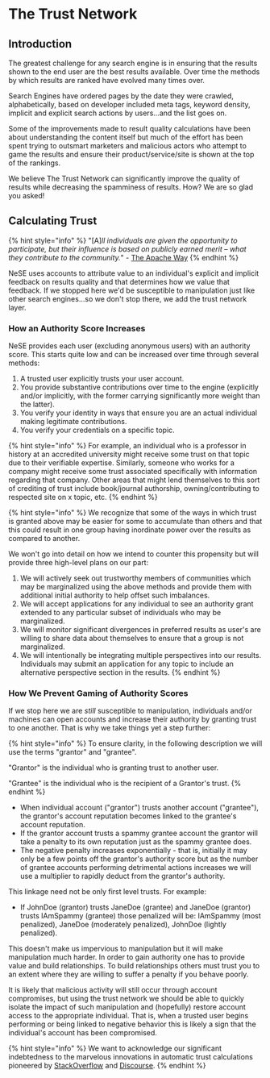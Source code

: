 # The Trust Network

## Introduction

The greatest challenge for any search engine is in ensuring that the results shown to the end user are the best results available. Over time the methods by which results are ranked have evolved many times over.

Search Engines have ordered pages by the date they were crawled, alphabetically, based on developer included meta tags, keyword density, implicit and explicit search actions by users...and the list goes on.

Some of the improvements made to result quality calculations have been about understanding the content itself but much of the effort has been spent trying to outsmart marketers and malicious actors who attempt to game the results and ensure their product/service/site is shown at the top of the rankings.

We believe The Trust Network can significantly improve the quality of results while decreasing the spamminess of results. How? We are so glad you asked!

## Calculating Trust

{% hint style="info" %}
"\[A\]_ll individuals are given the opportunity to participate, but their influence is based on publicly earned merit – what they contribute to the community._" - [The Apache Way](http://www.apache.org/theapacheway/)
{% endhint %}

NeSE uses accounts to attribute value to an individual's explicit and implicit feedback on results quality and that determines how we value that feedback. If we stopped here we'd be susceptible to manipulation just like other search engines...so we don't stop there, we add the trust network layer.

### How an Authority Score Increases

NeSE provides each user \(excluding anonymous users\) with an authority score. This starts quite low and can be increased over time through several methods:

1. A trusted user explicitly trusts your user account.
2. You provide substantive contributions over time to the engine \(explicitly and/or implicitly, with the former carrying significantly more weight than the latter\).
3. You verify your identity in ways that ensure you are an actual individual making legitimate contributions.
4. You verify your credentials on a specific topic.

{% hint style="info" %}
For example, an individual who is a professor in history at an accredited university might receive some trust on that topic due to their verifiable expertise. Similarly, someone who works for a company might receive some trust associated specifically with information regarding that company. Other areas that might lend themselves to this sort of crediting of trust include book/journal authorship, owning/contributing to respected site on x topic, etc.
{% endhint %}

{% hint style="info" %}
We recognize that some of the ways in which trust is granted above may be easier for some to accumulate than others and that this could result in one group having inordinate power over the results as compared to another. 

We won't go into detail on how we intend to counter this propensity but will provide three high-level plans on our part:

1. We will actively seek out trustworthy members of communities which may be marginalized using the above methods and provide them with additional initial authority to help offset such imbalances.
2. We will accept applications for any individual to see an authority grant extended to any particular subset of individuals who may be marginalized. 
3. We will monitor significant divergences in preferred results as user's are willing to share data about themselves to ensure that a group is not marginalized.
4. We will intentionally be integrating multiple perspectives into our results. Individuals may submit an application for any topic to include an alternative perspective section in the results.
{% endhint %}

### How We Prevent Gaming of Authority Scores

If we stop here we are _still_ susceptible to manipulation, individuals and/or machines can open accounts and increase their authority by granting trust to one another. That is why we take things yet a step further:

{% hint style="info" %}
To ensure clarity, in the following description we will use the terms "grantor" and "grantee".

"Grantor" is the individual who is granting trust to another user.

"Grantee" is the individual who is the recipient of a Grantor's trust.
{% endhint %}

* When individual account \("grantor"\) trusts another account \("grantee"\), the grantor's account reputation becomes linked to the grantee's account reputation.
* If the grantor account trusts a spammy grantee account the grantor will take a penalty to its own reputation just as the spammy grantee does. 
* The negative penalty increases exponentially - that is, initially it may only be a few points off the grantor's authority score but as the number of grantee accounts performing detrimental actions increases we will use a multiplier to rapidly deduct from the grantor's authority.

This linkage need not be only first level trusts. For example:

* If JohnDoe \(grantor\) trusts JaneDoe \(grantee\) and JaneDoe \(grantor\) trusts IAmSpammy \(grantee\) those penalized will be: IAmSpammy \(most penalized\), JaneDoe \(moderately penalized\), JohnDoe \(lightly penalized\).

This doesn't make us impervious to manipulation but it will make manipulation much harder. In order to gain authority one has to provide value and build relationships. To build relationships others must trust you to an extent where they are willing to suffer a penalty if you behave poorly.

It is likely that malicious activity will still occur through account compromises, but using the trust network we should be able to quickly isolate the impact of such manipulation and \(hopefully\) restore account access to the appropriate individual. That is, when a trusted user begins performing or being linked to negative behavior this is likely a sign that the individual's account has been compromised.

{% hint style="info" %}
We want to acknowledge our significant indebtedness to the marvelous innovations in automatic trust calculations pioneered by [StackOverflow](https://stackoverflow.com/) and [Discourse](https://www.discourse.org/).
{% endhint %}



